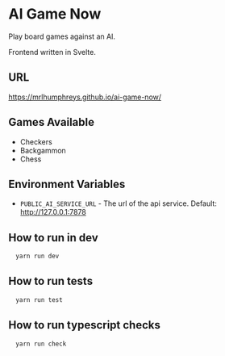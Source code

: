 # AI Game Now

Play board games against an AI.

Frontend written in Svelte. 

## URL

https://mrlhumphreys.github.io/ai-game-now/

## Games Available

* Checkers
* Backgammon
* Chess

## Environment Variables 

* `PUBLIC_AI_SERVICE_URL` - The url of the api service. Default: http://127.0.0.1:7878

## How to run in dev

```bash
  yarn run dev
```

## How to run tests

```bash
  yarn run test 
```

## How to run typescript checks 

```bash
  yarn run check 
```

